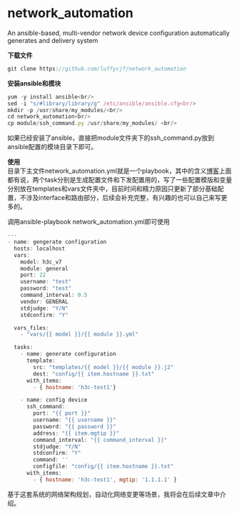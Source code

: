 # network_automation
An ansible-based, multi-vendor network device configuration automatically generates and delivery system

**下载文件**<br/>

```javascript
git clone https://github.com/luffycjf/network_automation
```
**安装ansible和模块**<br/>

```javascript
yum -y install ansible<br/>
sed -i "s/#library/library/g" /etc/ansible/ansible.cfg<br/>
mkdir -p /usr/share/my_modules/<br/>
cd network_automation<br/>
cp module/ssh_command.py /usr/share/my_modules/ <br/>
```
如果已经安装了ansible，直接把module文件夹下的ssh_command.py放到ansible配置的模块目录下即可。<br/>

**使用**<br/>
目录下主文件network_automation.yml就是一个playbook，其中的含义[博客](https://jeffrycheng.com)上面都有说，两个task分别是生成配置文件和下发配置用的，写了一些配置模版和变量分别放在templates和vars文件夹中，目前时间和精力原因只更新了部分基础配置，不涉及interface和路由部分，后续会补充完整，有兴趣的也可以自己来写更多的。<br/>

调用ansible-playbook network_automation.yml即可使用<br/>

```javascript
---
- name: gengerate configuration
  hosts: localhost
  vars:
    model: h3c_v7
    module: general
    port: 22
    username: "test"
    password: "test"
    command_interval: 0.5
    vendor: GENERAL
    stdjudge: "Y/N"
    stdconfirm: "Y"

  vars_files:
    - "vars/{{ model }}/{{ module }}.yml"

  tasks:
    - name: generate configuration
      template:
        src: "templates/{{ model }}/{{ module }}.j2"
        dest: "config/{{ item.hostname }}.txt"
      with_items:
        - { hostname: 'h3c-test1'}

    - name: config device
      ssh_command:
        port: "{{ port }}"
        username: "{{ username }}"
        password: "{{ password }}"
        address: "{{ item.mgtip }}"
        command_interval: "{{ command_interval }}"
        stdjudge: "Y/N"
        stdconfirm: "Y"
        command: ''
        configfile: "config/{{ item.hostname }}.txt"
      with_items:
        - { hostname: 'h3c-test1', mgtip: '1.1.1.1' }
```


基于这套系统的网络架构规划，自动化网络变更等场景，我将会在后续文章中介绍。
